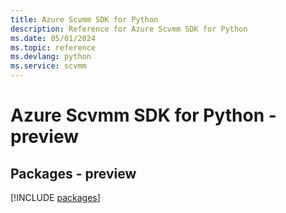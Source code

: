 ```yaml
---
title: Azure Scvmm SDK for Python
description: Reference for Azure Scvmm SDK for Python
ms.date: 05/01/2024
ms.topic: reference
ms.devlang: python
ms.service: scvmm
---
```

# Azure Scvmm SDK for Python - preview
## Packages - preview
[!INCLUDE [packages](scvmm-index.md)]
